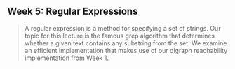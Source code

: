 ## Week 5: Regular Expressions

> A regular expression is a method for specifying a set of strings. Our topic for this lecture is the famous grep algorithm that determines whether a given text contains any substring from the set. We examine an efficient implementation that makes use of our digraph reachability implementation from Week 1.
